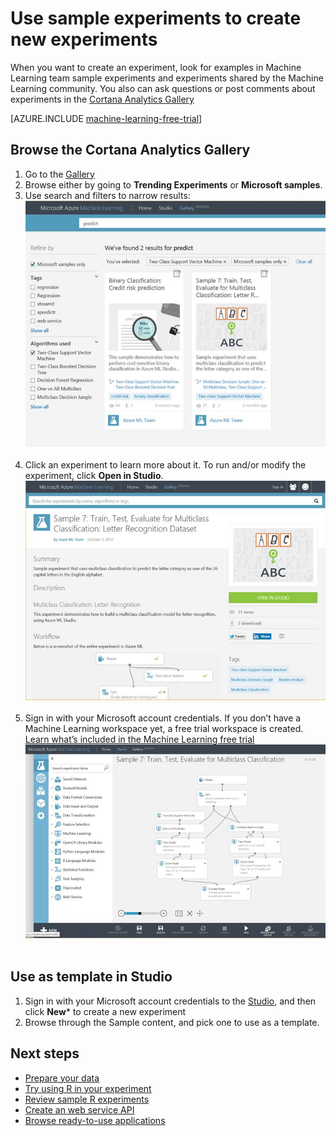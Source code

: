 <properties
    pageTitle="Use sample experiments to create new experiments | Microsoft Azure"
    description="Create new Azure Machine Learning experiments from sample experiments and experiments shared by the community."
    services="machine-learning"
    documentationCenter=""
    authors="cjgronlund"
    manager="paulettm"
    editor="cgronlun"/>

<tags
    ms.service="machine-learning"
    ms.workload="data-services"
    ms.tgt_pltfrm="na"
    ms.devlang="na"
    ms.topic="get-started-article"
    ms.date="02/01/2016"
    ms.author="chhavib;olgali"/>

# Use sample experiments to create new experiments
When you want to create an experiment, look for examples in Machine Learning team sample experiments and experiments shared by the Machine Learning community. You also can ask questions or post comments about experiments in the [Cortana Analytics Gallery](http://gallery.azureml.net/)

[AZURE.INCLUDE [machine-learning-free-trial](../../includes/machine-learning-free-trial.md)]

## Browse the Cortana Analytics Gallery
1. Go to the [Gallery](http://gallery.azureml.net/)
2. Browse either by going to **Trending Experiments** or **Microsoft samples**.
3. Use search and filters to narrow results:
![](./media/machine-learning-sample-experiments/image1.png) 
4. Click an experiment to learn more about it. To run and/or modify the experiment, click **Open in Studio**.
![](./media/machine-learning-sample-experiments/image2.png) 
5.  Sign in with your Microsoft account credentials. If you don’t have a Machine Learning workspace yet, a free trial workspace is created. [Learn what’s included in the Machine Learning free trial](https://azure.microsoft.com/pricing/details/machine-learning/)
![](./media/machine-learning-sample-experiments/image3.png) 

## Use as template in Studio
1. Sign in with your Microsoft account credentials to the [Studio](https://studio.azureml.net), and then click **New*** to create a new experiment
2. Browse through the Sample content, and pick one to use as a template.

## Next steps
- [Prepare your data](machine-learning-data-science-import-data.md)
- [Try using R in your experiment](machine-learning-r-quickstart.md)
- [Review sample R experiments](machine-learning-r-csharp-web-service-examples.md)
- [Create an web service API](machine-learning-publish-a-machine-learning-web-service.md)
- [Browse ready-to-use applications](https://datamarket.azure.com/browse?query=machine+learning)
